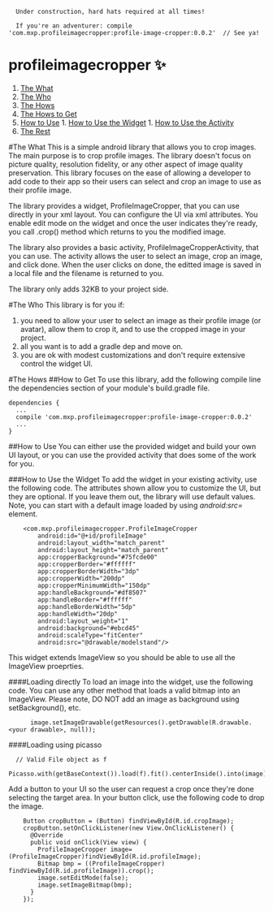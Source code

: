 ```
  Under construction, hard hats required at all times!
  
  If you're an adventurer: compile 'com.mxp.profileimagecropper:profile-image-cropper:0.0.2'  // See ya!
```
# profileimagecropper :sparkles:

1. [The What](#the-what)
2. [The Who](#the-who)
3. [The Hows](#the-hows)
  2. [The Hows to Get](#how-to-get)
  1. [How to Use](#how-to-use)
    1. [How to Use the Widget](#how-to-use-the-widget)
    1. [How to Use the Activity](#how-to-use-the-activity)
4. [The Rest](#the-rest)

#The What
This is a simple android library that allows you to crop images. The main purpose is to crop profile images. The library doesn't focus on picture quality, resolution fidelity, or any other aspect of image quality preservation. This library focuses on the ease of allowing a developer to add code to their app so their users can select and crop an image to use as their profile image.

The library provides a widget, ProfileImageCropper, that you can use directly in your xml layout. You can configure the UI via xml attributes. You enable edit mode on the widget and once the user indicates they're ready, you call .crop() method which returns to you the modified image.

The library also provides a basic activity, ProfileImageCropperActivity, that you can use. The activity allows the user to select an image, crop an image, and click done. When the user clicks on done, the editted image is saved in a local file and the filename is returned to you.

The library only adds 32KB to your project side.

#The Who
This library is for you if:
  1. you need to allow your user to select an image as their profile image (or avatar), allow them to crop it, and to use the cropped image in your project.
  2. all you want is to add a gradle dep and move on.
  3. you are ok with modest customizations and don't require extensive control the widget UI.

#The Hows
##How to Get
To use this library, add the following compile line the dependencies section of your module's build.gradle file.

```
dependencies {
  ...
  compile 'com.mxp.profileimagecropper:profile-image-cropper:0.0.2'
  ...
}
```
##How to Use
You can either use the provided widget and build your own UI layout, or you can use the provided activity that does some of the work for you.

###How to Use the Widget
To add the widget in your existing activity, use the following code. The attributes shown allow you to customize the UI, but they are optional. If you leave them out, the library will use default values. Note, you can start with a default image loaded by using _android:src=_ element.

```
    <com.mxp.profileimagecropper.ProfileImageCropper
        android:id="@+id/profileImage"
        android:layout_width="match_parent"
        android:layout_height="match_parent"
        app:cropperBackground="#75fcde00"
        app:cropperBorder="#ffffff"
        app:cropperBorderWidth="3dp"
        app:cropperWidth="200dp"
        app:cropperMinimumWidth="150dp"
        app:handleBackground="#df8507"
        app:handleBorder="#ffffff"
        app:handleBorderWidth="5dp"
        app:handleWidth="20dp"
        android:layout_weight="1"
        android:background="#ebcd45"
        android:scaleType="fitCenter"
        android:src="@drawable/modelstand"/>
```

This widget extends ImageView so you should be able to use all the ImageView proeprties.

####Loading directly
To load an image into the widget, use the following code. You can use any other method that loads a valid bitmap into an ImageView. Please note, DO NOT add an image as background using setBackground(), etc.

```
      image.setImageDrawable(getResources().getDrawable(R.drawable.<your drawable>, null));
```

####Loading using picasso
```
  // Valid File object as f
  Picasso.with(getBaseContext()).load(f).fit().centerInside().into(image);
```

Add a button to your UI so the user can request a crop once they're done selecting the target area. In your button click, use the following code to drop the image.

```
    Button cropButton = (Button) findViewById(R.id.cropImage);
    cropButton.setOnClickListener(new View.OnClickListener() {
      @Override
      public void onClick(View view) {
        ProfileImageCropper image=(ProfileImageCropper)findViewById(R.id.profileImage);
        Bitmap bmp = ((ProfileImageCropper) findViewById(R.id.profileImage)).crop();
        image.setEditMode(false);
        image.setImageBitmap(bmp);
      }
    });
```

